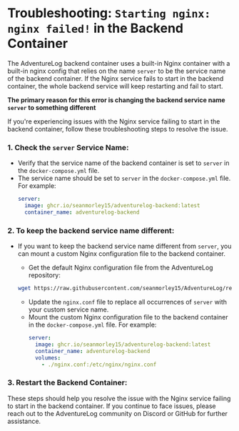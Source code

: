 # Troubleshooting: `Starting nginx: nginx failed!` in the Backend Container

The AdventureLog backend container uses a built-in Nginx container with a built-in nginx config that relies on the name `server` to be the service name of the backend container. If the Nginx service fails to start in the backend container, the whole backend service will keep restarting and fail to start.

**The primary reason for this error is changing the backend service name `server` to something different**

If you're experiencing issues with the Nginx service failing to start in the backend container, follow these troubleshooting steps to resolve the issue.

### 1. **Check the `server` Service Name**:

- Verify that the service name of the backend container is set to `server` in the `docker-compose.yml` file.
- The service name should be set to `server` in the `docker-compose.yml` file. For example:
  ```yaml
  server:
    image: ghcr.io/seanmorley15/adventurelog-backend:latest
    container_name: adventurelog-backend
  ```

### 2. **To keep the backend service name different**:

- If you want to keep the backend service name different from `server`, you can mount a custom Nginx configuration file to the backend container.

  - Get the default Nginx configuration file from the AdventureLog repository:

  ```bash
  wget https://raw.githubusercontent.com/seanmorley15/AdventureLog/refs/heads/main/backend/nginx.conf
  ```

  - Update the `nginx.conf` file to replace all occurrences of `server` with your custom service name.
  - Mount the custom Nginx configuration file to the backend container in the `docker-compose.yml` file. For example:
    ```yaml
    server:
      image: ghcr.io/seanmorley15/adventurelog-backend:latest
      container_name: adventurelog-backend
      volumes:
        - ./nginx.conf:/etc/nginx/nginx.conf
    ```

### 3. **Restart the Backend Container**:

These steps should help you resolve the issue with the Nginx service failing to start in the backend container. If you continue to face issues, please reach out to the AdventureLog community on Discord or GitHub for further assistance.
